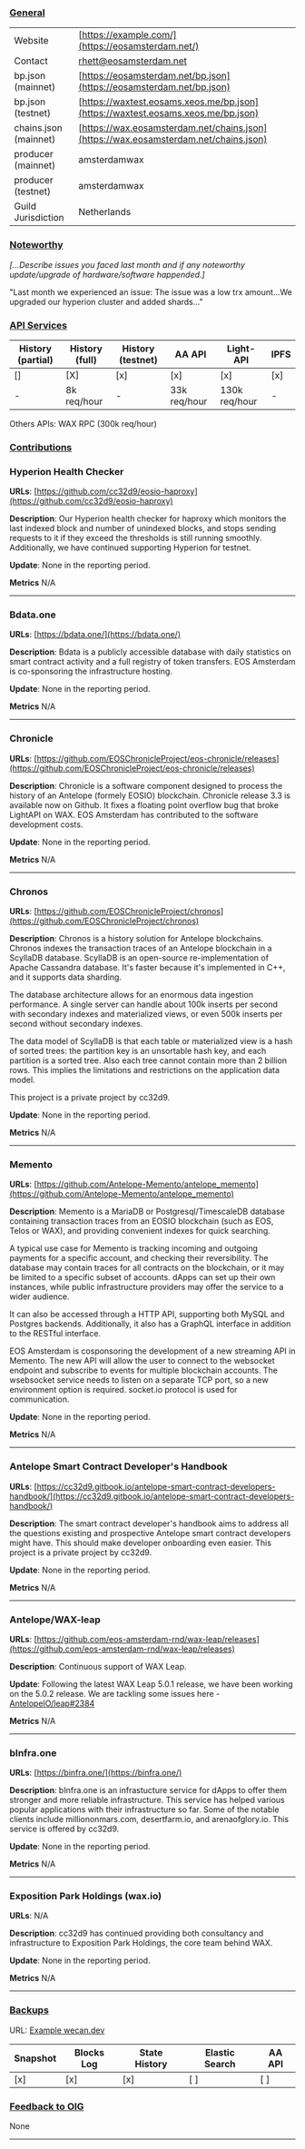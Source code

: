 ### <ins>General</ins>

|  |  |
| --- | --- |
| Website | [https://example.com/](https://eosamsterdam.net/) |
| Contact | rhett@eosamsterdam.net |
| bp.json (mainnet) | [https://eosamsterdam.net/bp.json](https://eosamsterdam.net/bp.json) |
| bp.json (testnet) | [https://waxtest.eosams.xeos.me/bp.json](https://waxtest.eosams.xeos.me/bp.json) |
| chains.json (mainnet) | [https://wax.eosamsterdam.net/chains.json](https://wax.eosamsterdam.net/chains.json) |
| producer (mainnet) | amsterdamwax |
| producer (testnet) | amsterdamwax |
| Guild Jurisdiction | Netherlands |

### <ins>Noteworthy</ins>
*[...Describe issues you faced last month and if any noteworthy update/upgrade of hardware/software happended.]*

"Last month we experienced an issue: The issue was a low trx amount...We upgraded our hyperion cluster and added shards..."

### <ins>API Services</ins>

| History (partial) | History (full) | History (testnet) | AA API | Light-API  | IPFS |
|--------|--------|--------|--------|--------|--------|
| [] | [X] | [x] | [x] | [x] | [x] |  [] |
| - | 8k req/hour | - | 33k req/hour | 130k req/hour | - |

Others APIs: WAX RPC (300k req/hour)

### <ins>Contributions</ins>

### Hyperion Health Checker

**URLs**: [https://github.com/cc32d9/eosio-haproxy](https://github.com/cc32d9/eosio-haproxy)

**Description**: Our Hyperion health checker for haproxy which monitors the last indexed block and number of unindexed blocks, and stops sending requests to it if they exceed the thresholds is still running smoothly. Additionally, we have continued supporting Hyperion for testnet. 

**Update**: 
None in the reporting period.

**Metrics**
N/A

---

### Bdata.one

**URLs**: [https://bdata.one/](https://bdata.one/)

**Description**: Bdata is a publicly accessible database with daily statistics on smart contract activity and a full registry of token transfers. EOS Amsterdam is co-sponsoring the infrastructure hosting. 

**Update**: 
None in the reporting period.

**Metrics**
N/A

---

### Chronicle

**URLs**: [https://github.com/EOSChronicleProject/eos-chronicle/releases](https://github.com/EOSChronicleProject/eos-chronicle/releases)

**Description**: Chronicle is a software component designed to process the history of an Antelope (formely EOSIO) blockchain. Chronicle release 3.3 is available now on Github. It fixes a floating point overflow bug that broke LightAPI on WAX. EOS Amsterdam has contributed to the software development costs.

**Update**: 
None in the reporting period.

**Metrics**
N/A

---

### Chronos

**URLs**: [https://github.com/EOSChronicleProject/chronos](https://github.com/EOSChronicleProject/chronos)

**Description**: Chronos is a history solution for Antelope blockchains. Chronos indexes the transaction traces of an Antelope blockchain in a ScyllaDB database. ScyllaDB is an open-source re-implementation of Apache Cassandra database. It's faster because it's implemented in C++, and it supports data sharding.

The database architecture allows for an enormous data ingestion performance. A single server can handle about 100k inserts per second with secondary indexes and materialized views, or even 500k inserts per second without secondary indexes.

The data model of ScyllaDB is that each table or materialized view is a hash of sorted trees: the partition key is an unsortable hash key, and each partition is a sorted tree. Also each tree cannot contain more than 2 billion rows. This implies the limitations and restrictions on the application data model.

This project is a private project by cc32d9. 

**Update**: 
None in the reporting period.

**Metrics**
N/A

---

### Memento

**URLs**: [https://github.com/Antelope-Memento/antelope_memento](https://github.com/Antelope-Memento/antelope_memento)

**Description**: Memento is a MariaDB or Postgresql/TimescaleDB database containing transaction traces from an EOSIO blockchain (such as EOS, Telos or WAX), and providing convenient indexes for quick searching.

A typical use case for Memento is tracking incoming and outgoing payments for a specific account, and checking their reversibility. The database may contain traces for all contracts on the blockchain, or it may be limited to a specific subset of accounts. dApps can set up their own instances, while public infrastructure providers may offer the service to a wider audience.

It can also be accessed through a HTTP API, supporting both MySQL and Postgres backends. Additionally, it also has a GraphQL interface in addition to the RESTful interface.

EOS Amsterdam is cosponsoring the development of a new streaming API in Memento. The new API will allow the user to connect to the websocket endpoint and subscribe to events for multiple blockchain accounts. The wsebsocket service needs to listen on a separate TCP port, so a new environment option is required. socket.io protocol is used for communication. 

**Update**: 
None in the reporting period.

**Metrics**
N/A

---

### Antelope Smart Contract Developer's Handbook

**URLs**: [https://cc32d9.gitbook.io/antelope-smart-contract-developers-handbook/](https://cc32d9.gitbook.io/antelope-smart-contract-developers-handbook/)

**Description**: The smart contract developer's handbook aims to address all the questions existing and prospective Antelope smart contract developers might have. This should make developer onboarding even easier. This project is a private project by cc32d9. 

**Update**: None in the reporting period.

**Metrics**
N/A

---

### Antelope/WAX-leap

**URLs**: [https://github.com/eos-amsterdam-rnd/wax-leap/releases](https://github.com/eos-amsterdam-rnd/wax-leap/releases)

**Description**: Continuous support of WAX Leap.

**Update**: 
Following the latest WAX Leap 5.0.1 release, we have been working on the 5.0.2 release. We are tackling some issues here - [AntelopeIO/leap#2384](https://github.com/AntelopeIO/leap/issues/2384)

**Metrics**
N/A

---

### bInfra.one

**URLs**: [https://binfra.one/](https://binfra.one/)

**Description**: bInfra.one is an infrastucture service for dApps to offer them stronger and more reliable infrastructure. This service has helped various popular applications with their infrastructure so far. Some of the notable clients include milliononmars.com, desertfarm.io, and arenaofglory.io. This service is offered by cc32d9.

**Update**: 
None in the reporting period.

**Metrics**
N/A

---

### Exposition Park Holdings (wax.io)

**URLs**: N/A

**Description**: cc32d9 has continued providing both consultancy and infrastructure to Exposition Park Holdings, the core team behind WAX.

**Update**: 
None in the reporting period.

**Metrics**
N/A

---


### <ins>Backups </ins>
URL: [Example wecan.dev](https://backup.wecan.dev/wax/)

| Snapshot | Blocks Log | State History | Elastic Search | AA API |
|--------|--------|--------|--------|--------|
| [x] | [x] | [x] | [ ] | [ ] |


### <ins>Feedback to OIG</ins>

None

----
